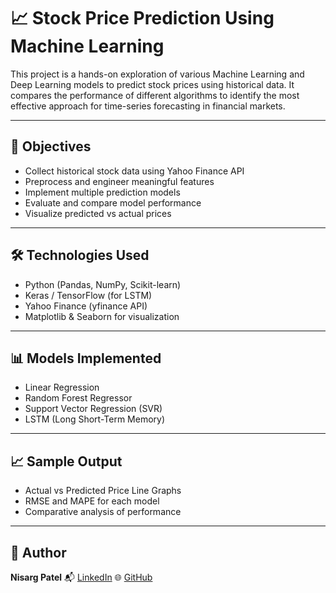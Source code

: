 # 📈 Stock Price Prediction Using Machine Learning

This project is a hands-on exploration of various Machine Learning and Deep Learning models to predict stock prices using historical data. It compares the performance of different algorithms to identify the most effective approach for time-series forecasting in financial markets.

---

## 🚀 Objectives

* Collect historical stock data using Yahoo Finance API
* Preprocess and engineer meaningful features
* Implement multiple prediction models
* Evaluate and compare model performance
* Visualize predicted vs actual prices

---

## 🛠️ Technologies Used

* Python (Pandas, NumPy, Scikit-learn)
* Keras / TensorFlow (for LSTM)
* Yahoo Finance (yfinance API)
* Matplotlib & Seaborn for visualization

---

## 📊 Models Implemented

* Linear Regression
* Random Forest Regressor
* Support Vector Regression (SVR)
* LSTM (Long Short-Term Memory)

---

## 📈 Sample Output

* Actual vs Predicted Price Line Graphs
* RMSE and MAPE for each model
* Comparative analysis of performance

---

## 👤 Author

**Nisarg Patel**
📬 [LinkedIn](https://www.linkedin.com/in/nisarg-patel-a5784124b/)
🌐 [GitHub](https://github.com/Nisarg1605)



